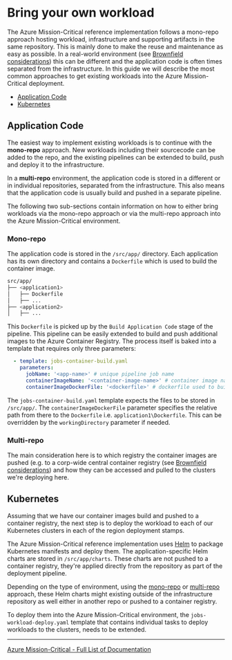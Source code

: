 # Bring your own workload

The Azure Mission-Critical reference implementation follows a mono-repo approach hosting workload, infrastructure and supporting artifacts in the same repository. This is mainly done to make the reuse and maintenance as easy as possible. In a real-world environment (see [Brownfield considerations](./Brownfield-Considerations.md)) this can be different and the application code is often times separated from the infrastructure. In this guide we will describe the most common approaches to get existing workloads into the Azure Mission-Critical deployment.

* [Application Code](#application-code)
* [Kubernetes](#kubernetes)

## Application Code

The easiest way to implement existing workloads is to continue with the **mono-repo** approach. New workloads including their sourcecode can be added to the repo, and the existing pipelines can be extended to build, push and deploy it to the infrastructure.

In a **multi-repo** environment, the application code is stored in a different or in individual repositories, separated from the infrastructure. This also means that the application code is usually build and pushed in a separate pipeline.

The following two sub-sections contain information on how to either bring workloads via the mono-repo approach or via the multi-repo approach into the Azure Mission-Critical environment.

### Mono-repo

The application code is stored in the `/src/app/` directory. Each application has its own directory and contains a `Dockerfile` which is used to build the container image.

```bash
src/app/
├── <application1>
│   ├── Dockerfile
│   ├── ...
├── <application2>
│   ├── ...
```

This `Dockerfile` is picked up by the `Build Application Code` stage of the pipeline. This pipeline can be easily extended to build and push additional images to the Azure Container Registry. The process itself is baked into a template that requires only three parameters:

```yaml
  - template: jobs-container-build.yaml
    parameters:
      jobName: '<app-name>' # unique pipeline job name
      containerImageName: '<container-image-name>' # container image name
      containerImageDockerFile: '<dockerfile>' # dockerfile used to build the container image
```

The `jobs-container-build.yaml` template expects the files to be stored in `/src/app/`. The `containerImageDockerFile` parameter specifies the relative path from there to the `Dockerfile` i.e. `application1\Dockerfile`. This can be overridden by the `workingDirectory` parameter if needed.

### Multi-repo

The main consideration here is to which registry the container images are pushed (e.g. to a corp-wide central container registry (see [Brownfield considerations](./Brownfield-Considerations.md)) and how they can be accessed and pulled to the clusters we're deploying here.

## Kubernetes

Assuming that we have our container images build and pushed to a container registry, the next step is to deploy the workload to each of our Kubernetes clusters in each of the region deployment stamps.

The Azure Mission-Critical reference implementation uses [Helm](http://helm.sh) to package Kubernetes manifests and deploy them. The application-specific Helm charts are stored in `/src/app/charts`. These charts are not pushed to a container registry, they're applied directly from the repository as part of the deployment pipeline.

Depending on the type of environment, using the [mono-repo](#mono-repo) or [multi-repo](#multi-repo) approach, these Helm charts might existing outside of the infrastructure repository as well either in another repo or pushed to a container registry.

To deploy them into the Azure Mission-Critical environment, the `jobs-workload-deploy.yaml` template that contains individual tasks to deploy workloads to the clusters, needs to be extended.

---

[Azure Mission-Critical - Full List of Documentation](/docs/README.md)

